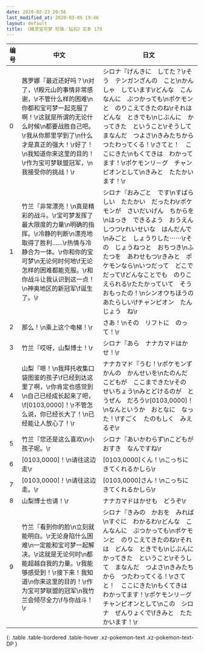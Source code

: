 ```yaml
---
date: 2020-02-23 20:56
last_modified_at: 2020-03-05 19:46
layout: default
title: 《精灵宝可梦 珍珠／钻石》文本 179
---
```

| 编号 | 中文 | 日文 |
| ---- | ---- | ---- |
| 0 | 茜罗娜『最近还好吗？\n对了，\f殿元山的事情非常感谢，\r不管什么样的困难\n你都和宝可梦一起克服了啊！\r这就是所谓的无论什么时候\n都要战胜自己吧。\r我从你那里学到了\n什么才是真正的强大！\r好了！\n我知道你来这里的目的！\r作为宝可梦联盟冠军，\n我接受你的挑战！\r | シロナ『げんきに　してた？\rそう　テンガンざんの　こと\nかんしゃ　しています\rどんな　こんなんに　ぶつかっても\nポケモンと　のりこえてきたのね\rそれは　どんな　ときでも\nじぶんに　かってきた　ということ\rそうして　まなんだ　つよさ\nきみたちから　つたわってくる！\rさてと！　ここにきた\nもくてきは　わかってます！\rポケモンリ－グ　チャンピオンとして\nきみと　たたかいます！\r |
| 1 | 竹兰『非常漂亮！\n真是精彩的战斗。\r宝可梦发挥了最大限度的力量\n明确的指挥。\r冷静的判断\n漂亮地取得了胜利……\r热情与冷静合为一体。\r你和你的宝可梦\n无论何时何地\f无论怎样的困难都能克服。\r和你战斗让我认识到这一点！\n神奥地区的新冠军\f诞生了。\r | シロナ『おみごと　です\nすばらしい　たたかい　だったわ\rポケモンが　さいだいげん　ちからを\nはっき　できるよう　おうえんしつつ\rれいせいな　はんだんで\nみごと　しょうりした⋯⋯\rその　じょうねつと　おちつき\nふたつを　あわせもつ\rきみと　ポケモンなら\nいつだって　どこでだって\fどんなことでも　のりこえられる\rたたかっていて　そう　おもったの！\nシンオウちほうの　あたらしい\fチャンピオン　たんじょう　ね\r |
| 2 | 那么！\n乘上这个电梯！\r | さあ！\nその　リフトに　のって！\r |
| 3 | 竹兰『哎呀，山梨博士！\r | シロナ『あら　ナナカマドはかせ！\r |
| 4 | 山梨『嗯！\n我拜托收集口袋图鉴的孩子\f已经到达这里了啊，\r你肯定也感觉到\n自己已经成长起来了吧，\f[0103,0000]！\r不管怎么说，你已经长大了！\n已经能让人放心了！\r | ナナカマド『うむ！\rポケモンずかんの　かんせいを\nたのんだ　こどもが　ここまできた\rその　せいちょう\nみとどけるのが　とうぜん　だろう\r[0103,0000]！\nなんというか　おとなに　なった！\fすごく　たのもしく　みえるぞ\r |
| 5 | 竹兰『您还是这么喜欢\n小孩子呢。\r | シロナ『あいかわらず\nこどもが　おすき　なんですね\r |
| 6 | [0103,0000]！\n请往这边走\r | [0103,0000]くん！\nこっちに　きてくれるかしら\r |
| 7 | [0103,0000]！\n请往这边走。\r | [0103,0000]さん！\nこっちに　きてくれるかしら\r |
| 8 | 山梨博士也请！\r | ナナカマドはかせも　どうぞ\r |
| 9 | 竹兰『看到你的脸\n立刻就能明白。\r无论身陷什么困难\n一定能和宝可梦一起解决。\r这就是无论何时\n都能超越自我的力量。\r我能够感受到！\r接下来！我知道\n你来这里的目的！\r作为宝可梦联盟的冠军\n我竹兰会倾尽全力\f与你战斗！\r | シロナ『きみの　かおを　みれば\nすぐに　わかるわ\rどんな　こんなんに　ぶつかっても\nポケモンと　のりこえてきたのね\rそれは　どんな　ときでも\nじぶんに　かってきた　ということ\rそうして　まなんだ　つよさ\nきみたちから　つたわってくる！\rさてと！　ここにきた\nもくてきは　わかってます！\rポケモンリ－グ　チャンピオンとして\nこの　シロナ　ぜんりょくで\fきみと　たたかいます！\r |
{: .table .table-bordered .table-hover .xz-pokemon-text .xz-pokemon-text-DP }